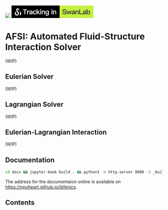 

![](logo.jpg)
[![](https://raw.githubusercontent.com/SwanHubX/assets/main/badge2.svg)](https://swanlab.cn/@SimCardiac/ideal_valve_2D/overview)
# AFSI: Automated Fluid-Structure Interaction Solver
(WIP)

## Eulerian Solver
(WIP)

## Lagrangian Solver
(WIP)

## Eulerian-Lagrangian Interaction
(WIP)

## Documentation

```bash
cd docs && jupyter-book build . && python3 -m http.server 8000 -d _build/html
```

The address for the documentaion online is available on https://npuheart.github.io/ibfenics.



## Contents

```{tableofcontents}
```

